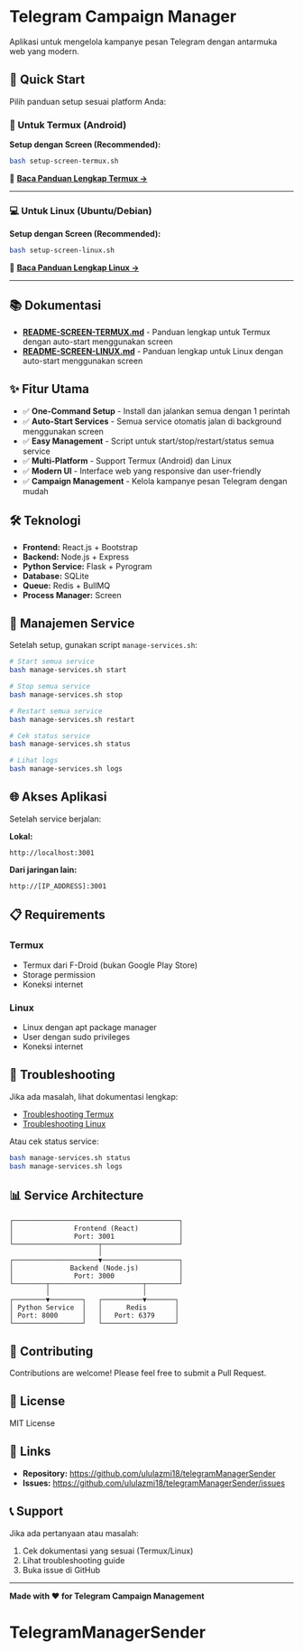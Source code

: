 # Telegram Campaign Manager

Aplikasi untuk mengelola kampanye pesan Telegram dengan antarmuka web yang modern.

## 🚀 Quick Start

Pilih panduan setup sesuai platform Anda:

### 📱 Untuk Termux (Android)

**Setup dengan Screen (Recommended):**
```bash
bash setup-screen-termux.sh
```

📖 **[Baca Panduan Lengkap Termux →](README-SCREEN-TERMUX.md)**

---

### 💻 Untuk Linux (Ubuntu/Debian)

**Setup dengan Screen (Recommended):**
```bash
bash setup-screen-linux.sh
```

📖 **[Baca Panduan Lengkap Linux →](README-SCREEN-LINUX.md)**

---

## 📚 Dokumentasi

- **[README-SCREEN-TERMUX.md](README-SCREEN-TERMUX.md)** - Panduan lengkap untuk Termux dengan auto-start menggunakan screen
- **[README-SCREEN-LINUX.md](README-SCREEN-LINUX.md)** - Panduan lengkap untuk Linux dengan auto-start menggunakan screen

## ✨ Fitur Utama

- ✅ **One-Command Setup** - Install dan jalankan semua dengan 1 perintah
- ✅ **Auto-Start Services** - Semua service otomatis jalan di background menggunakan screen
- ✅ **Easy Management** - Script untuk start/stop/restart/status semua service
- ✅ **Multi-Platform** - Support Termux (Android) dan Linux
- ✅ **Modern UI** - Interface web yang responsive dan user-friendly
- ✅ **Campaign Management** - Kelola kampanye pesan Telegram dengan mudah

## 🛠️ Teknologi

- **Frontend:** React.js + Bootstrap
- **Backend:** Node.js + Express
- **Python Service:** Flask + Pyrogram
- **Database:** SQLite
- **Queue:** Redis + BullMQ
- **Process Manager:** Screen

## 🎯 Manajemen Service

Setelah setup, gunakan script `manage-services.sh`:

```bash
# Start semua service
bash manage-services.sh start

# Stop semua service
bash manage-services.sh stop

# Restart semua service
bash manage-services.sh restart

# Cek status service
bash manage-services.sh status

# Lihat logs
bash manage-services.sh logs
```

## 🌐 Akses Aplikasi

Setelah service berjalan:

**Lokal:**
```
http://localhost:3001
```

**Dari jaringan lain:**
```
http://[IP_ADDRESS]:3001
```

## 📋 Requirements

### Termux
- Termux dari F-Droid (bukan Google Play Store)
- Storage permission
- Koneksi internet

### Linux
- Linux dengan apt package manager
- User dengan sudo privileges
- Koneksi internet

## 🔧 Troubleshooting

Jika ada masalah, lihat dokumentasi lengkap:
- [Troubleshooting Termux](README-SCREEN-TERMUX.md#-troubleshooting)
- [Troubleshooting Linux](README-SCREEN-LINUX.md#-troubleshooting)

Atau cek status service:
```bash
bash manage-services.sh status
bash manage-services.sh logs
```

## 📊 Service Architecture

```
┌─────────────────────────────────────────┐
│               Frontend (React)          │
│               Port: 3001                │
└─────────────────────┬───────────────────┘
                      │
┌─────────────────────▼───────────────────┐
│              Backend (Node.js)          │
│               Port: 3000                │
└────────┬───────────────────────┬────────┘
         │                       │
┌────────▼────────┐   ┌──────────▼───────┐
│ Python Service  │   │      Redis       │
│ Port: 8000      │   │   Port: 6379     │
└─────────────────┘   └──────────────────┘
```

## 🤝 Contributing

Contributions are welcome! Please feel free to submit a Pull Request.

## 📄 License

MIT License

## 🔗 Links

- **Repository:** https://github.com/ululazmi18/telegramManagerSender
- **Issues:** https://github.com/ululazmi18/telegramManagerSender/issues

## 📞 Support

Jika ada pertanyaan atau masalah:
1. Cek dokumentasi yang sesuai (Termux/Linux)
2. Lihat troubleshooting guide
3. Buka issue di GitHub

---

**Made with ❤️ for Telegram Campaign Management**
# TelegramManagerSender

